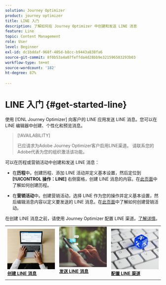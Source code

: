 ```yaml
---
solution: Journey Optimizer
product: journey optimizer
title: LINE 入门
description: 了解如何在 Journey Optimizer 中创建和发送 LINE 消息
feature: Line
topic: Content Management
role: User
level: Beginner
exl-id: dc1bddaf-968f-405d-b8cc-b9443a838fa6
source-git-commit: 8f0b53a4a07feffda4d28bb9e321596503293b03
workflow-type: tm+mt
source-wordcount: '182'
ht-degree: 87%

---
```


# LINE 入门 {#get-started-line}

使用 [!DNL Journey Optimizer] 向客户的 LINE 应用发送 LINE 消息。您可以在 LINE 编辑器中创建、个性化和预览消息。

>[!AVAILABILITY]
>
>已应请求为Adobe Journey Optimizer客户启用LINE渠道。 请联系您的Adobe代表为您的组织激活该功能。

可以在历程或营销活动中创建和发送 LINE 消息：

* 在&#x200B;**历程**&#x200B;中。创建历程、添加 LINE 活动并定义基本设置，然后定位到&#x200B;**[!UICONTROL 操作：LINE]** 右侧窗格，创建 LINE 消息的内容。在[此页面](../building-journeys/journey-gs.md)中了解如何创建历程。

* 在&#x200B;**营销活动**&#x200B;中。创建营销活动，选择 LINE 作为您的操作并定义基本设置，然后编辑消息内容以定义要发送的 LINE 消息。在[此页面](../campaigns/create-campaign.md#configure)中了解如何创建营销活动。

在创建 LINE 消息之前，请使用 Journey Optimizer 配置 LINE 渠道。[了解详情](line-configuration.md)。

<table style="table-layout:fixed"><tr style="border: 0;">
<td>
<a href="create-line.md">
<img alt="潜在客户" src="../assets/do-not-localize/sms-create.jpeg">
</a>
<div><a href="create-line.md"><strong>创建 LINE 消息</strong>
</div>
</td>
<td>
<a href="send-line.md">
<img alt="不频繁" src="../assets/do-not-localize/sms-sending.jpg">
</a>
<div>
<a href="send-line.md"><strong>发送 LINE 消息</strong></a>
</div>
<p></td>
<td>
<a href="line-configuration.md">
<img alt="不频繁" src="../assets/do-not-localize/inapp-config.jpg">
<div>
<a href="line-configuration.md"><strong>配置 LINE 渠道</strong>
</a>
</div>
</td>
</tr></table>

